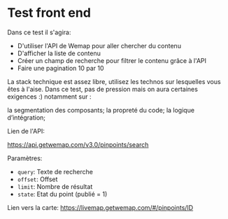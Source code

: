 # Test front end

Dans ce test il s'agira:

- D'utiliser l'API de Wemap pour aller chercher du contenu
- D'afficher la liste de contenu
- Créer un champ de recherche pour filtrer le contenu grâce à l'API
- Faire une pagination 10 par 10

La stack technique est assez libre, utilisez les technos sur lesquelles vous êtes à l'aise.
Dans ce test, pas de pression mais on aura certaines exigences :) notamment sur :

la segmentation des composants;
la propreté du code;
la logique d’intégration;

Lien de l'API:

https://api.getwemap.com/v3.0/pinpoints/search

Paramètres:
- `query`: Texte de recherche
- `offset`: Offset
- `limit`: Nombre de résultat
- `state`: Etat du point (publié = 1)

Lien vers la carte:
https://livemap.getwemap.com/#/pinpoints/ID